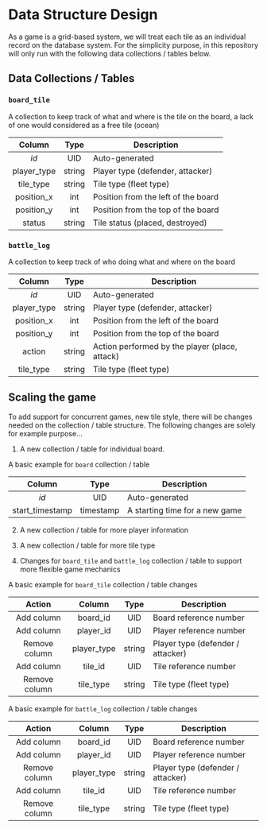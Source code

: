 # Data Structure Design

As a game is a grid-based system, we will treat each tile as an individual
record on the database system. For the simplicity purpose, in this repository will only run with the following data collections / tables below.

## Data Collections / Tables

### `board_tile`

A collection to keep track of what and where is the tile on the board, a lack of one would considered as a free tile (ocean)

Column|Type|Description
:-:|:-:|---
_id_|UID|Auto-generated
player_type|string|Player type (defender, attacker)
tile_type|string|Tile type (fleet type)
position_x|int|Position from the left of the board
position_y|int|Position from the top of the board
status|string|Tile status (placed, destroyed)

### `battle_log`

A collection to keep track of who doing what and where on the board

Column|Type|Description
:-:|:-:|---
_id_|UID|Auto-generated
player_type|string|Player type (defender, attacker)
position_x|int|Position from the left of the board
position_y|int|Position from the top of the board
action|string|Action performed by the player (place, attack)
tile_type|string|Tile type (fleet type)

## Scaling the game

To add support for concurrent games, new tile style, there will be changes needed on the collection / table structure. The following changes are solely for example purpose...

1. A new collection / table for individual board.  

A basic example for `board` collection / table

Column|Type|Description
:-:|:-:|---
_id_|UID|Auto-generated
start_timestamp|timestamp|A starting time for a new game

2. A new collection / table for more player information

3. A new collection / table for more tile type

4. Changes for `board_tile` and `battle_log` collection / table to support more flexible game mechanics

A basic example for `board_tile` collection / table changes

Action|Column|Type|Description
:-:|:-:|:-:|---
Add column|board_id|UID|Board reference number
Add column|player_id|UID|Player reference number
Remove column|player_type|string|Player type (defender / attacker)
Add column|tile_id|UID|Tile reference number
Remove column|tile_type|string|Tile type (fleet type)

A basic example for `battle_log` collection / table changes

Action|Column|Type|Description
:-:|:-:|:-:|---
Add column|board_id|UID|Board reference number
Add column|player_id|UID|Player reference number
Remove column|player_type|string|Player type (defender / attacker)
Add column|tile_id|UID|Tile reference number
Remove column|tile_type|string|Tile type (fleet type)
